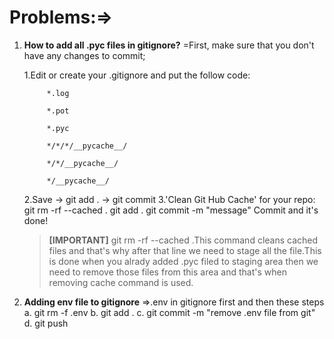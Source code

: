 # Problems:=>

1. **How to add all .pyc files in gitignore?**
     =First, make sure that you don't have any changes to commit;
        
    1.Edit or create your .gitignore and put the follow code:
            
            *.log

            *.pot

            *.pyc

            */*/*/__pycache__/

            */*/__pycache__/

            */__pycache__/

    2.Save -> git add . -> git commit
    3.'Clean Git Hub Cache' for your repo:
        git rm -rf --cached .
        git add .
        git commit -m "message"
    Commit and it's done!
    
    
    > **[IMPORTANT]**
    > git rm -rf --cached .This command cleans cached files and that's why after that line we need to stage all the file.This is done when you alrady added .pyc filed to staging area then we need to remove those files from this area and that's when removing cache command is used.


2. **Adding env file to gitignore**
    =>.env in gitignore first and then these steps
        a. git rm -f .env
        b. git add .
        c. git commit -m "remove .env file from git"
        d. git push